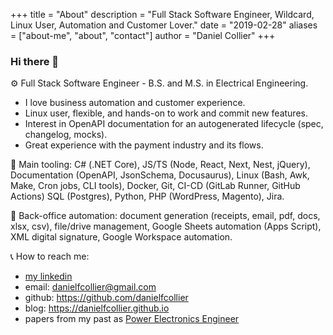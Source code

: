 +++
title = "About"
description = "Full Stack Software Engineer, Wildcard, Linux User, Automation and Customer Lover."
date = "2019-02-28"
aliases = ["about-me", "about", "contact"]
author = "Daniel Collier"
+++

### Hi there 👋

⚙️ Full Stack Software Engineer - B.S. and M.S. in Electrical Engineering. 
- I love business automation and customer experience.
- Linux user, flexible, and hands-on to work and commit new features.
- Interest in OpenAPI documentation for an autogenerated lifecycle (spec, changelog, mocks).
- Great experience with the payment industry and its flows.

🧰 Main tooling: C# (.NET Core), JS/TS (Node, React, Next, Nest, jQuery), Documentation (OpenAPI, JsonSchema, Docusaurus), Linux (Bash, Awk, Make, Cron jobs, CLI tools), Docker, Git, CI-CD (GitLab Runner, GitHub Actions) SQL (Postgres), Python, PHP (WordPress, Magento), Jira.

📂 Back-office automation: document generation (receipts, email, pdf, docs, xlsx, csv), file/drive management, Google Sheets automation (Apps Script), XML digital signature, Google Workspace automation.

📞 How to reach me: 
- [my linkedin](https://www.linkedin.com/in/danielfcollier)
- email: danielfcollier@gmail.com 
- github: https://github.com/danielfcollier
- blog: https://danielfcollier.github.io
- papers from my past as [Power Electronics Engineer](https://www.researchgate.net/profile/Daniel-A-F-Collier)

